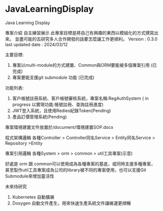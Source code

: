 # JavaLearningDisplay
Java Learning Display

專案介紹
自主練習展示
此專案目標是將自己有興趣的東西以模組化的方式撰寫出來。
並盡可能的去研究多人合作開發的話要怎麼讓工作更順利。
Version : 0.3.0
last updated date : 2024/03/12


主要目標:
1. 專案以multi-module的方式建置、Common與ORM要能被多個專案引用 (已完成)
2. 專案要能支援git submodule 功能 (已完成)


功能列表:
1. 客戶帳號註冊系統、客戶帳號審核系統，專案名稱:RegAuthSystem  ( in progress 以實現功能:帳號註冊、查詢註冊進度)
2. JWT登入系統，且使用Redies紀錄Token(Pending)
3. 產品訂價管理系統(Pending)



專案環境建置文件放置於/document/環境建置SOP.docx


程式架構邏輯
各種Controller > Controller同名Service > Entity同名Service > Repository >Entity

專案引用邏輯
各種System > orm > common > util工具專案(示意)

好處是 orm 跟 common可以使用成為各種專案的基底，或同時支援多種專案，
甚至製作util工具專案成為公司的library被不同的專案使用，也可以支援Git Submodule來增加靈活性



未來待研究
1. Kubernetes 自動擴展
2. Doxygen 自動文件產生，用來快速生產系統文件讓維運更順暢